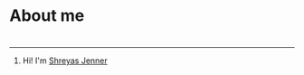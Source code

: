 <h1>About me<h1> </h1>
<hr>
<ol type="disk">
  <li>Hi! I'm <a href=https://github.com/ShreyasJenner/">Shreyas Jenner</a> </li>
